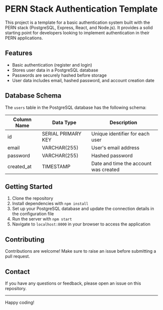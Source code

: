 # PERN Stack Authentication Template

This project is a template for a basic authentication system built with the PERN stack (PostgreSQL, Express, React, and Node.js). It provides a solid starting point for developers looking to implement authentication in their PERN applications.

## Features

- Basic authentication (register and login)
- Stores user data in a PostgreSQL database
- Passwords are securely hashed before storage
- User data includes email, hashed password, and account creation date

## Database Schema

The `users` table in the PostgreSQL database has the following schema:

| Column Name | Data Type          | Description                           |
| ----------- | ------------------ | ------------------------------------- |
| id          | SERIAL PRIMARY KEY | Unique identifier for each user       |
| email       | VARCHAR(255)       | User's email address                  |
| password    | VARCHAR(255)       | Hashed password                       |
| created_at  | TIMESTAMP          | Date and time the account was created |

## Getting Started

1. Clone the repository
2. Install dependencies with `npm install`
3. Set up your PostgreSQL database and update the connection details in the configuration file
4. Run the server with `npm start`
5. Navigate to `localhost:8000` in your browser to access the application

## Contributing

Contributions are welcome! Make sure to raise an issue before submitting a pull request.

## Contact

If you have any questions or feedback, please open an issue on this repository.

---

Happy coding!
